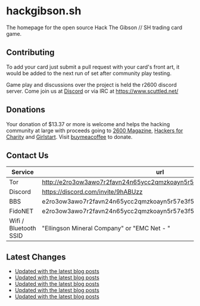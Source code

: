 # hackgibson.sh
The homepage for the open source Hack The Gibson // SH trading card game.


## Contributing

To add your card just submit a pull request with your card's front art, it would be added to the next run of set after community play testing.

Game play and discussions over the project is held the r2600 discord server. Come join us at [Discord](https://discord.com/invite/9hABUzz) or via IRC at https://www.scuttled.net/


## Donations

Your donation of $13.37 or more is welcome and helps the hacking community at large with proceeds going to [2600 Magazine](https://2600.com/), [Hackers for Charity](https://hackersforcharity.org) and [Girlstart](https://girlstart.org).  Visit [buymeacoffee](https://www.buymeacoffee.com/hackgibson.sh) to donate.


## Contact Us

Service | url
-|-
Tor | http://e2ro3ow3awo7r2favn24n65ycc2qmzkoayn5r57e3f56nvjwdcgg32ad.onion
Discord | https://discord.com/invite/9hABUzz
BBS | e2ro3ow3awo7r2favn24n65ycc2qmzkoayn5r57e3f56nvjwdcgg32ad.onion:23
FidoNET | e2ro3ow3awo7r2favn24n65ycc2qmzkoayn5r57e3f56nvjwdcgg32ad.onion:24554
Wifi / Bluetooth SSID | "Ellingson Mineral Company" or "EMC Net - <fidonet address>"

## Latest Changes
<!-- BLOG-POST-LIST:START -->
- [Updated with the latest blog posts](https://github.com/DFW2600/hackgibson.sh/commit/eff0d7b6c2c5e7d4233e05fe1d694d2917ef08d8)
- [Updated with the latest blog posts](https://github.com/DFW2600/hackgibson.sh/commit/e5e20ac6f4c19b36d007ef8dde203c85266b2254)
- [Updated with the latest blog posts](https://github.com/DFW2600/hackgibson.sh/commit/feb05a152870364d55729c39d5b04e984f931c4b)
- [Updated with the latest blog posts](https://github.com/DFW2600/hackgibson.sh/commit/ecb91d8f6d4ecbe76108c024b7875106d334c879)
- [Updated with the latest blog posts](https://github.com/DFW2600/hackgibson.sh/commit/41b426f2e8f4d51648b6e5faff5ed4f91508ef03)
<!-- BLOG-POST-LIST:END -->
